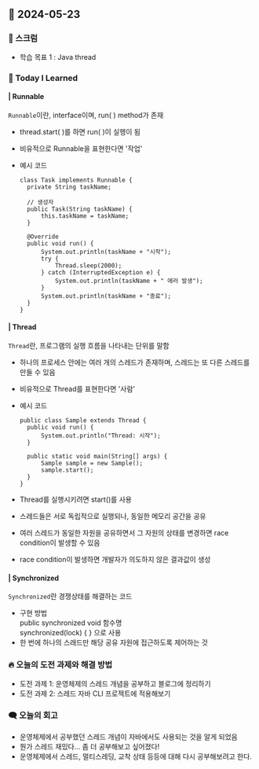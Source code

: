 ## 📆 2024-05-23

### 🔔 스크럼

- 학습 목표 1 : Java thread
  <br/>

### 🚀 Today I Learned

#### | Runnable

`Runnable`이란, interface이며, run( ) method가 존재

- thread.start( )를 하면 run( )이 실행이 됨
- 비유적으로 Runnable을 표현한다면 '작업'
- 예시 코드

  ```
  class Task implements Runnable {
    private String taskName;

    // 생성자
    public Task(String taskName) {
        this.taskName = taskName;
    }

    @Override
    public void run() {
        System.out.println(taskName + "시작");
        try {
            Thread.sleep(2000);
        } catch (InterruptedException e) {
            System.out.println(taskName + " 에러 발생");
        }
        System.out.println(taskName + "종료");
    }
  }
  ```

#### | Thread

`Thread`란, 프로그램의 실행 흐름을 나타내는 단위를 말함

- 하나의 프로세스 안에는 여러 개의 스레드가 존재하며, 스레드는 또 다른 스레드를 만들 수 있음
- 비유적으로 Thread를 표현한다면 '사람'
- 예시 코드

  ```
  public class Sample extends Thread {
    public void run() {
        System.out.println("Thread: 시작");
    }

    public static void main(String[] args) {
        Sample sample = new Sample();
        sample.start();
    }
  }
  ```

- Thread를 실행시키려면 start()를 사용
- 스레드들은 서로 독립적으로 실행되나, 동일한 메모리 공간을 공유
- 여러 스레드가 동일한 자원을 공유하면서 그 자원의 상태를 변경하면 race condition이 발생할 수 있음
- race condition이 발생하면 개발자가 의도하지 않은 결과값이 생성

#### | Synchronized

`Synchronized`란 경쟁상태를 해결하는 코드

- 구현 방법  
  public synchronized void 함수명  
  synchronized(lock) { } 으로 사용
- 한 번에 하나의 스래드만 해당 공유 자원에 접근하도록 제어하는 것

### 🔥 오늘의 도전 과제와 해결 방법

- 도전 과제 1: 운영체제의 스레드 개념을 공부하고 블로그에 정리하기
- 도전 과제 2: 스레드 자바 CLI 프로젝트에 적용해보기

### 🗨️ 오늘의 회고

<!--
- 오늘의 학습 경험에 대한 자유로운 생각이나 느낀 점을 기록합니다.
- 성공적인 점, 개선해야 할 점, 새롭게 시도하고 싶은 방법 등을 포함할 수 있습니다.-->

- 운영체제에서 공부했던 스레드 개념이 자바에서도 사용되는 것을 알게 되었음
- 뭔가 스레드 재밌다... 좀 더 공부해보고 싶어졌다!
- 운영체제에서 스레드, 멀티스레딩, 교착 상태 등등에 대해 다시 공부해보려고 한다.

